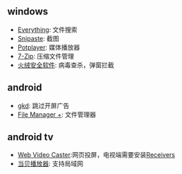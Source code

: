 ## windows  
- [Everything](https://www.voidtools.com/zh-cn/): 文件搜索
- [Snipaste](https://www.snipaste.com/): 截图
- [Potplayer](https://potplayer.daum.net/): 媒体播放器
- [7-Zip](https://www.7-zip.org/): 压缩文件管理
- [火绒安全软件](https://www.huorong.cn/person5.html): 病毒查杀，弹窗拦截

## android  
- [gkd](https://github.com/gkd-kit/gkd): 跳过开屏广告
- [File Manager +](https://play.google.com/store/apps/details?id=com.alphainventor.filemanager&pcampaignid=web_share): 文件管理器

## android tv  
- [Web Video Caster](https://www.webvideocaster.com/home):网页投屏，电视端需要安装[Receivers](https://www.webvideocaster.com/receivers)
- [当贝播放器](https://www.dangbei.com/player/): 支持局域网


